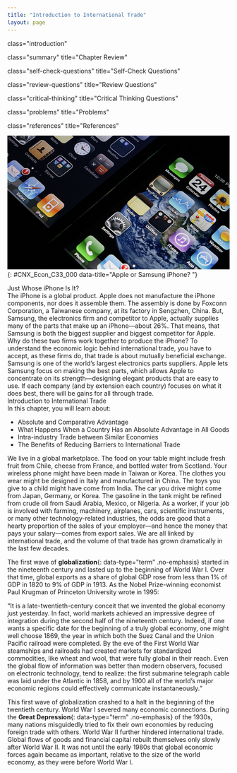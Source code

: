 ```yaml
---
title: "Introduction to International Trade"
layout: page
---
```



<cnx-pi data-type="cnx.flag.introduction"> class="introduction" </cnx-pi>

<cnx-pi data-type="cnx.eoc">class="summary" title="Chapter Review"</cnx-pi>

<cnx-pi data-type="cnx.eoc">class="self-check-questions" title="Self-Check Questions"</cnx-pi>

<cnx-pi data-type="cnx.eoc">class="review-questions" title="Review Questions"</cnx-pi>

<cnx-pi data-type="cnx.eoc">class="critical-thinking" title="Critical Thinking Questions"</cnx-pi>

<cnx-pi data-type="cnx.eoc">class="problems" title="Problems"</cnx-pi>

<cnx-pi data-type="cnx.eoc">class="references" title="References"</cnx-pi>

 ![The image is a photograph of the iPhone\'s home screen.](../resources/CNX_Econ_C33_000.jpg "While the iPhone is readily recognized as an Apple product, 26% of the component costs in it come from components made by rival phone-maker, Samsung. In international trade, there are often &#x201C;conflicts&#x201D; like this as each country or company focuses on what it does best. (Credit: modification of work by Yutaka Tsutano Creative Commons)"){: #CNX_Econ_C33_000 data-title="Apple or Samsung iPhone? "}

<div data-type="note" class="economics bringhome" markdown="1">
<div data-type="title">
Just Whose iPhone Is It?
</div>
The iPhone is a global product. Apple does not manufacture the iPhone components, nor does it assemble them. The assembly is done by Foxconn Corporation, a Taiwanese company, at its factory in Sengzhen, China. But, Samsung, the electronics firm and competitor to Apple, actually supplies many of the parts that make up an iPhone—about 26%. That means, that Samsung is both the biggest supplier and biggest competitor for Apple. Why do these two firms work together to produce the iPhone? To understand the economic logic behind international trade, you have to accept, as these firms do, that trade is about mutually beneficial exchange. Samsung is one of the world’s largest electronics parts suppliers. Apple lets Samsung focus on making the best parts, which allows Apple to concentrate on its strength—designing elegant products that are easy to use. If each company (and by extension each country) focuses on what it does best, there will be gains for all through trade.

</div>

<div data-type="note" class="economics chapter-objectives" markdown="1">
<div data-type="title">
Introduction to International Trade
</div>
In this chapter, you will learn about:

* Absolute and Comparative Advantage
* What Happens When a Country Has an Absolute Advantage in All Goods
* Intra-industry Trade between Similar Economies
* The Benefits of Reducing Barriers to International Trade

</div>

We live in a global marketplace. The food on your table might include fresh fruit from Chile, cheese from France, and bottled water from Scotland. Your wireless phone might have been made in Taiwan or Korea. The clothes you wear might be designed in Italy and manufactured in China. The toys you give to a child might have come from India. The car you drive might come from Japan, Germany, or Korea. The gasoline in the tank might be refined from crude oil from Saudi Arabia, Mexico, or Nigeria. As a worker, if your job is involved with farming, machinery, airplanes, cars, scientific instruments, or many other technology-related industries, the odds are good that a hearty proportion of the sales of your employer—and hence the money that pays your salary—comes from export sales. We are all linked by international trade, and the volume of that trade has grown dramatically in the last few decades.

The first wave of **globalization**{: data-type="term" .no-emphasis} started in the nineteenth century and lasted up to the beginning of World War I. Over that time, global exports as a share of global GDP rose from less than 1% of GDP in 1820 to 9% of GDP in 1913. As the Nobel Prize-winning economist Paul Krugman of Princeton University wrote in 1995:

<q>It is a late-twentieth-century conceit that we invented the global economy just yesterday. In fact, world markets achieved an impressive degree of integration during the second half of the nineteenth century. Indeed, if one wants a specific date for the beginning of a truly global economy, one might well choose 1869, the year in which both the Suez Canal and the Union Pacific railroad were completed. By the eve of the First World War steamships and railroads had created markets for standardized commodities, like wheat and wool, that were fully global in their reach. Even the global flow of information was better than modern observers, focused on electronic technology, tend to realize: the first submarine telegraph cable was laid under the Atlantic in 1858, and by 1900 all of the world’s major economic regions could effectively communicate instantaneously.</q>

This first wave of globalization crashed to a halt in the beginning of the twentieth century. World War I severed many economic connections. During the **Great Depression**{: data-type="term" .no-emphasis} of the 1930s, many nations misguidedly tried to fix their own economies by reducing foreign trade with others. World War II further hindered international trade. Global flows of goods and financial capital rebuilt themselves only slowly after World War II. It was not until the early 1980s that global economic forces again became as important, relative to the size of the world economy, as they were before World War I.


